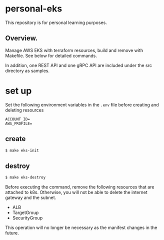 # personal-eks

This repository is for personal learning purposes.

## Overview.

Manage AWS EKS with terraform resources, build and remove with Makefile. See below for detailed commands.

In addition, one REST API and one gRPC API are included under the src directory as samples.

# set up
Set the following environment variables in the `.env` file before creating and deleting resources
```.env
ACCOUNT_ID=
AWS_PROFILE=
```

## create
```sh
$ make eks-init
```

## destroy
```sh
$ make eks-destroy
```

Before executing the command, remove the following resources that are attached to k8s. Otherwise, you will not be able to delete the internet gateway and the subnet.
- ALB
- TargetGroup
- SecurityGroup

This operation will no longer be necessary as the manifest changes in the future.
